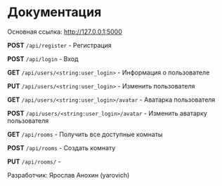 # Документация
Основная ссылка: http://127.0.0.1:5000

**POST** `/api/register` - Регистрация

**POST** `/api/login` - Вход

**GET** `/api/users/<string:user_login>` - Информация о пользователе

**PUT** `/api/users/<string:user_login>` - Изменить пользователя

**GET** `/api/users/<string:user_login>/avatar` - Аватарка пользователя

**POST** `/api/users/<string:user_login>/avatar` - Изменить аватарку пользователя

**GET** `/api/rooms` - Получить все доступные комнаты

**POST** `/api/rooms` - Создать комнату

**PUT** `/api/rooms/` - 

Разработчик: Ярослав Анохин (yarovich)
